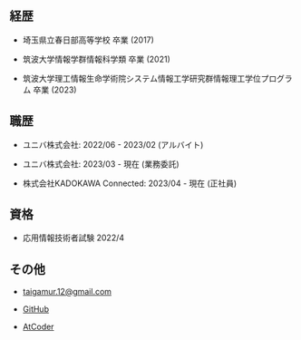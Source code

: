 ## 経歴

- 埼玉県立春日部高等学校 卒業 (2017)

- 筑波大学情報学群情報科学類 卒業 (2021)

- 筑波大学理工情報生命学術院システム情報工学研究群情報理工学位プログラム 卒業 (2023)

## 職歴
- ユニバ株式会社: 2022/06 - 2023/02 (アルバイト)

- ユニバ株式会社: 2023/03 - 現在 (業務委託)

- 株式会社KADOKAWA Connected: 2023/04 - 現在 (正社員)

## 資格
- 応用情報技術者試験 2022/4

## その他
- taigamur.12@gmail.com

- [GitHub](https://github.com/taigamur)

- [AtCoder](https://atcoder.jp/users/ttai)